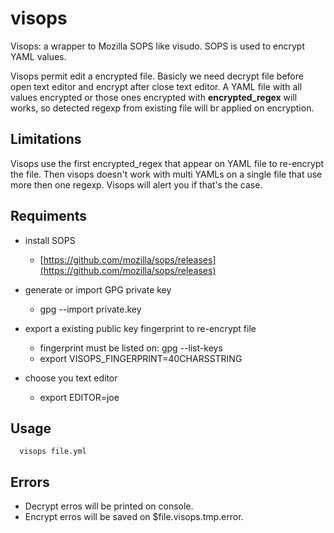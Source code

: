 # visops
Visops: a wrapper to Mozilla SOPS like visudo. SOPS is used to encrypt YAML
values.

Visops permit edit a encrypted file. Basicly we need decrypt file before
open text editor and encrypt after close text editor. A YAML file with
all values encrypted or those ones encrypted with **encrypted_regex** will
works, so detected regexp from existing file will br applied on encryption.

## Limitations

Visops use the first encrypted_regex that appear on YAML file to re-encrypt
the file. Then visops doesn't work with multi YAMLs on a single file that
use more then one regexp. Visops will alert you if that's the case.

## Requiments

- install SOPS
  - [https://github.com/mozilla/sops/releases](https://github.com/mozilla/sops/releases)

- generate or import GPG private key
  - gpg --import private.key

- export a existing public key fingerprint to re-encrypt file
  - fingerprint must be listed on: gpg --list-keys
  - export VISOPS_FINGERPRINT=40CHARSSTRING

- choose you text editor
  - export EDITOR=joe

## Usage

```
  visops file.yml
```

## Errors

- Decrypt erros will be printed on console.
- Encrypt erros will be saved on $file.visops.tmp.error.
